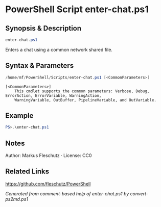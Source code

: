 # PowerShell Script enter-chat.ps1

## Synopsis & Description
```powershell
enter-chat.ps1
```

Enters a chat using a common network shared file.

## Syntax & Parameters
```powershell
/home/mf/PowerShell/Scripts/enter-chat.ps1 [<CommonParameters>]
```

```
[<CommonParameters>]
    This cmdlet supports the common parameters: Verbose, Debug, ErrorAction, ErrorVariable, WarningAction, 
    WarningVariable, OutBuffer, PipelineVariable, and OutVariable.
```

## Example
```powershell
PS>.\enter-chat.ps1
```


## Notes
Author: Markus Fleschutz · License: CC0

## Related Links
https://github.com/fleschutz/PowerShell

*Generated from comment-based help of enter-chat.ps1 by convert-ps2md.ps1*
